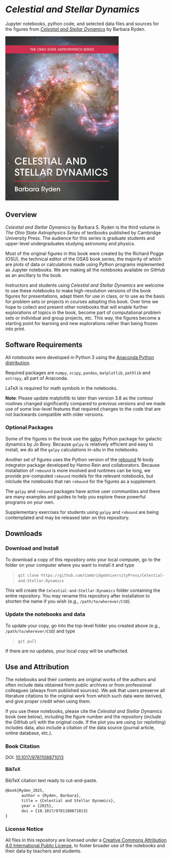 # *Celestial and Stellar Dynamics*

Jupyter notebooks, python code, and selected data files and sources for the figures from 
[*Celestial and Stellar Dynamics*](https://www.cambridge.org/highereducation/books/celestial-and-stellar-dynamics/8EC981C3B1938BFCA749AD76C496C4EC) by Barbara Ryden.

[!["CSD Cover"](Misc/CSD_Cover_512.png?raw=true "Celestial and Stellar Dynamics")](https://www.cambridge.org/highereducation/books/stellar-structure-and-evolution/B6F803BC5085E8736B640F9ED4A0FA27)

## Overview
*Celestial and Stellar Dynamics* by Barbara S. Ryden is the third volume in *The Ohio State Astrophysics Series* of 
textbooks published by Cambridge University Press.  The audience for this series is graduate students and upper-level undergraduates studying
astronomy and physics.

Most of the original figures in this book were created by the Richard Pogge (OSU), the technical editor of the OSAS book series, the majority of 
which are plots of data or calculations made using Python programs implemented as Jupyter notebooks. We are making all the notebooks available 
on GitHub as an ancillary to the book.

Instructors and students using *Celestial and Stellar Dynamics* are welcome to use these notebooks to make high-resolution versions
of the book figures for presentations, adapt them for use in class, or to use as the basis for problem sets or projects in courses 
adopting this book.  Over time we hope to collect and present other notebooks that will enable further explorations of topics in the book, 
become part of computational problem sets or individual and group projects, etc. This way, the figures become a starting point for learning
and new explorations rather than being frozen into print.

## Software Requirements

All notebooks were developed in Python 3 using the [Anaconda Python distribution](https://www.anaconda.com). 

Required packages are `numpy`, `scipy`, `pandas`, `matplotlib`, `pathlib` and `astropy`, all part of Anaconda. 

LaTeX is required for math symbols in the notebooks.

**Note**: Please update
matplotlib to later than version 3.8 as the contour routines changed significantly compared to previous
versions and we made use of some low-level features that required changes to the code that are not 
backwards compatible with older versions.

### Optional Packages

Some of the figures in the book use the [galpy](https://github.com/jobovy/galpy) Python package for galactic dynamics by Jo Bovy.
Because `galpy` is relatively efficient and easy to install, we do all the `galpy` calculations in-situ in the notebooks.

Another set of figures uses the Python version of the [rebound](https://rebound.readthedocs.io/en/latest/) N-body integrator package
developed by Hanno Rein and collaborators. Because installation of `rebound` is more involved and runtimes can be long, 
we provide pre-computed `rebound` models for the relevant notebooks, but inlclude the notebooks that ran `rebound` for the figures
as a supplement.

The `galpy` and `rebound` packages have active user communities and there are many examples and guides to help you explore these
powerful programs on your own.

Supplementary exercises for students using `galpy` and `rebound` are being contemplated and may be released later on this 
repository.

## Downloads

### Download and Install

To download a copy of this repository onto your local computer, go to the folder on your computer where you want to install it and type

> `git clone https://github.com/CambridgeUniversityPress/Celestial-and-Stellar-Dynamics`

This will create the `Celestial-and-Stellar-Dynamics` folder containing the entire repository.  You may rename this repository after
installation to shorten the name if you wish (e.g., `/path/to/wherever/CSD`).

### Update the notebooks and data

To update your copy, go into the top-level folder you created above (e.g., `/path/to/wherever/CSD`) and type

> `git pull`

If there are no updates, your local copy will be unaffected.

## Use and Attribution

The notebooks and their contents are original works of the authors and often include data obtained from public archives or from 
professional colleagues (always from published sources).  We ask that users preserve all literature citations to the original work
from which such data were derived, and give proper credit when using them. 

If you use these notebooks, please cite the  *Celestial and Stellar Dynamics* book (see below), including the figure number and the 
repository (include the GitHub url) with the original code. If the plot you are using (or replotting) includes data, also include a
citation of the data source (journal article, online database, etc.).

### Book Citation

DOI: [10.1017/9781108871013](https://doi.org/10.1017/9781108871013)

#### BibTeX
BibTeX citation text ready to cut-and-paste. 
```
@book{Ryden_2025,
       author = {Ryden, Barbara},
       title = {Celestial and Stellar Dynamics},
       year = {2025},
       doi = {10.1017/9781108871013}
}
```

### License Notice

All files in this repository are licensed under a [Creative Commons Attribution 4.0 International Public License](https://creativecommons.org/licenses/by/4.0/), 
to foster broader use of the notebooks and their data by teachers and students.

